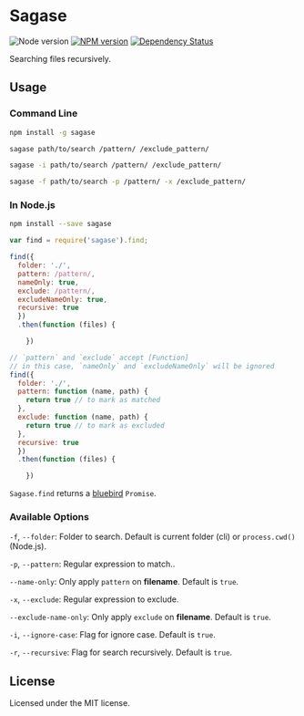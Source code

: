 # Sagase

![Node version][node-image] [![NPM version][npm-image]][npm-url] [![Dependency Status][daviddm-image]][daviddm-url]

Searching files recursively.

## Usage

### Command Line

```bash
npm install -g sagase

sagase path/to/search /pattern/ /exclude_pattern/

sagase -i path/to/search /pattern/ /exclude_pattern/

sagase -f path/to/search -p /pattern/ -x /exclude_pattern/
```

### In Node.js

```bash
npm install --save sagase
```

```js
var find = require('sagase').find;

find({
  folder: './',
  pattern: /pattern/,
  nameOnly: true,
  exclude: /pattern/,
  excludeNameOnly: true,
  recursive: true
  })
  .then(function (files) {

    })

// `pattern` and `exclude` accept [Function]
// in this case, `nameOnly` and `excludeNameOnly` will be ignored
find({
  folder: './',
  pattern: function (name, path) {
    return true // to mark as matched
  },
  exclude: function (name, path) {
    return true // to mark as excluded
  },
  recursive: true
  })
  .then(function (files) {

    })
```

`Sagase.find` returns a [bluebird](https://github.com/petkaantonov/bluebird) `Promise`.

### Available Options

`-f`, `--folder`: Folder to search. Default is current folder (cli) or `process.cwd()` (Node.js).

`-p`, `--pattern`: Regular expression to match..

`--name-only`: Only apply `pattern` on **filename**. Default is `true`.

`-x`, `--exclude`: Regular expression to exclude.

`--exclude-name-only`: Only apply `exclude` on **filename**. Default is `true`.

`-i`, `--ignore-case`: Flag for ignore case. Default is `true`.

`-r`, `--recursive`: Flag for search recursively. Default is `true`.

## License

Licensed under the MIT license.

[node-image]: http://img.shields.io/node/v/gh-badges.svg?style=flat-square
[npm-url]: https://npmjs.org/package/sagase
[npm-image]: http://img.shields.io/npm/v/sagase.svg?style=flat-square
[daviddm-url]: https://david-dm.org/chrisyip/sagase
[daviddm-image]: http://img.shields.io/david/chrisyip/sagase.svg?style=flat-square
